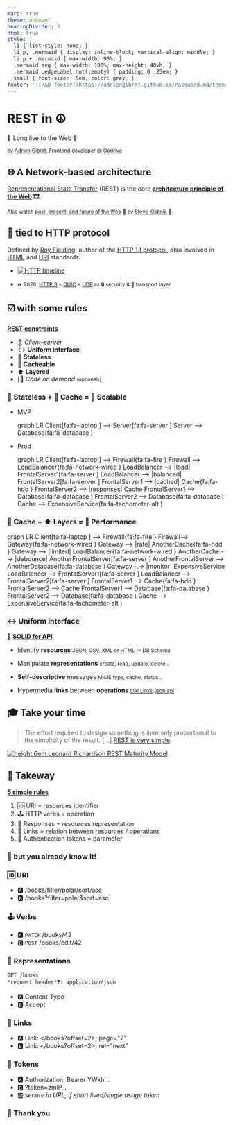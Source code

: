 ```yaml
---
marp: true
theme: uncover
headingDivider: 3
html: true
style: |
  li { list-style: none; }
  li p, .mermaid { display: inline-block; vertical-align: middle; }
  li p + .mermaid { max-width: 90%; }
  .mermaid svg { max-width: 100%; max-height: 40vh; }
  .mermaid .edgeLabel:not(:empty) { padding: 0 .25em; }
  small { font-size: .5em; color: grey; }
footer: '![R&D footer](https://adriengibrat.github.io/Password.md/theme/img/footer.png)'
---
```


# REST in ☮️

👑 Long live to the Web 👑

<small>by [Adrien Gibrat](https://github.com/adriengibrat), Frontend developer @ [Oodrive](https://www.oodrive.com/)</small>

<!-- Hello Dhaya, this talk use the Presentation API ;) -->

<script src="https://kit.fontawesome.com/8f4e5c18cf.js" crossorigin="anonymous"></script>
<script src="https://unpkg.com/mermaid@8.4.6/dist/mermaid.min.js" crossorigin="anonymous"></script>
<script>mermaid.initialize({ startOnLoad:true, securityLevel:'loose', });</script>

## 🌐 A Network-based architecture

[Representational State Transfer](https://en.wikipedia.org/wiki/Representational_state_transfer) (REST)
is the core **[architecture principle of the Web](https://www.youtube.com/watch?v=w5j2KwzzB-0&feature=youtu.be&t=12) 🎞️**.

<small>Also watch [past, present, and future of the Web](https://www.youtube.com/watch?v=EHzrk1j7z7Q) 🍿 by [Steve Klabnik](https://www.steveklabnik.com) 🦄.</small>

<!-- First video is 10`, second is 50` -->

## 🔗 tied to HTTP protocol

Defined by [Roy Fielding](https://roy.gbiv.com/),
author of the [HTTP 1.1 protocol](https://tools.ietf.org/html/rfc2068),
also involved in [HTML](https://web.archive.org/web/20121117033741/http://ftp.ics.uci.edu/pub/ietf/html/) and [URI](https://tools.ietf.org/html/rfc3986) standards.

* [![HTTP timeline](https://kinsta.com/wp-content/uploads/2016/04/http-timeline.png)](https://hpbn.co/http2/)

* <small>⏩ 2020: [HTTP 3](https://translate.google.com/translate?sl=fr&tl=en&u=https://kinsta.com/fr/blog/http3) = [QUIC](https://en.wikipedia.org/wiki/QUIC) + [UDP](https://en.wikipedia.org/wiki/User_Datagram_Protocol) as 🔒 security & 🚄 transport layer.</small>

<!--
HTTP 2 & HTTP 3 are low layers optimizations for huge performance boost,
without large impact or breaking changes to application layers.
-->

## ☑️ with some rules

**[REST constraints](https://restfulapi.net/rest-architectural-constraints/)**

* ↕️ *Client–server*
* ↔️ **Uniform interface**
* 🔀 **Stateless**
* 🔂 **Cacheable**
* ⬆️ **Layered**
* [🔣 *Code on demand* <small>(optional)</small>]

<!--
We'll see why those simple constraints matters.
I Won't talk about "Client–server", it's pretty obvious, nor about "Code on demand".
Let's keep "Uniform interface" for later.
-->

### 🔀 Stateless + 🔂 Cache = 🌱 Scalable

* MVP
    <div class="mermaid">
    graph LR
        Client[fa:fa-laptop ] --> Server[fa:fa-server ]
        Server --> Database(fa:fa-database )
    </div>

* Prod
    <div class="mermaid">
    graph LR
        Client[fa:fa-laptop ] --> Firewall{fa:fa-fire }
        Firewall --> LoadBalancer{fa:fa-network-wired }
        LoadBalancer --> |load| FrontalServer1[fa:fa-server ]
        LoadBalancer --> |balanced| FrontalServer2[fa:fa-server ]
        FrontalServer1 --> |cached| Cache{fa:fa-hdd }
        FrontalServer2 --> |responses| Cache
        FrontalServer1 --> Database(fa:fa-database )
        FrontalServer2 --> Database(fa:fa-database )
        Cache --> ExpensiveService(fa:fa-tachometer-alt )
    </div>

<!--
Enables intermediate processing by constraining messages to be self-descriptive: interaction is stateless between requests, standard methods and media types are used to indicate semantics and exchange information, and responses explicitly indicate cacheability.
-->

### 🔂 Cache + ⬆️ Layers = 🚀 Performance

<div class="mermaid">
    graph LR
        Client[fa:fa-laptop ] --> Firewall{fa:fa-fire }
        Firewall--> Gateway{fa:fa-network-wired }
        Gateway --> |rate| AnotherCache{fa:fa-hdd }
        Gateway --> |limited| LoadBalancer{fa:fa-network-wired }
        AnotherCache --> |debounce| AnotherFrontalServer[fa:fa-server ]
        AnotherFrontalServer --> AnotherDatabase(fa:fa-database )
        Gateway -.-> |monitor| ExpensiveService
        LoadBalancer --> FrontalServer1[fa:fa-server ]
        LoadBalancer --> FrontalServer2[fa:fa-server ]
        FrontalServer1 --> Cache{fa:fa-hdd }
        FrontalServer2 --> Cache
        FrontalServer1 --> Database(fa:fa-database )
        FrontalServer2 --> Database(fa:fa-database )
        Cache --> ExpensiveService(fa:fa-tachometer-alt )
</div>

<!--
Allow intermediaries—proxies, gateways, and firewalls—to be introduced at various points in the communication without changing the interfaces between components, thus allowing them to assist in communication translation or improve performance via large-scale, shared caching.
-->

### ↔️ Uniform interface

**🤘 [SOLID for API](https://stackoverflow.com/questions/25172600/rest-what-exactly-is-meant-by-uniform-interface)**

* Identify **resources** <small>JSON, CSV, XML or HTML != DB Schema</small>

* Manipulate **representations** <small>create, read, update, delete...</small>

* **Self-descriptive** messages <small>MIME type, cache, status...</small>

* Hypermedia **links** between **operations** <small>[OAI Links](https://swagger.io/docs/specification/links/), [json:api](https://jsonapi.org)</small>

<!--
- modifiability of components to meet changing needs (even while the application is running)
- visibility of communication between components by service agents
- portability of components by moving program code with the data
- reliability in the resistance to failure at the system level in the presence of failures within components, connectors, or data
-->

## 🎓 Take your time

> The effort required to design something is inversely proportional to the simplicity of the result.
[…] [REST is very simple](https://roy.gbiv.com/untangled/2008/rest-apis-must-be-hypertext-driven).

[![height:6em Leonard Richardson REST Maturity Model](https://reflectoring.io/assets/img/posts/rest-hypermedia/rest-maturity-model.jpg)](https://martinfowler.com/articles/richardsonMaturityModel.html)

<!--
A model, developed by Leonard Richardson, that breaks down the principal elements of a REST approach into three steps. These introduce resources, http verbs, and hypermedia controls.
-->

## 🍱 Takeway

[**5 simple rules**](https://translate.google.com/translate?sl=fr&tl=en&u=https://blog.nicolashachet.com/developpement-php/larchitecture-rest-expliquee-en-5-regles)

1) 🆔 URI = resources identifier
2) 🕹️ HTTP verbs = operation
3) 🧾 Responses = resources representation
4) 🔗 Links = relation between resources / operations
5) 🔑 Authentication tokens = parameter

<!-- Take a mental (or actual) picture -->

### 🙋 but you already know it!

### 🆔 URI

* 🅰️ /books/filter/polar/sort/asc
* 🅱️ /books?filter=polar&sort=asc

<!-- 🅱️ -->

### 🕹️ Verbs

* 🅰️ `PATCH` /books/42
* 🅱️ `POST` /books/edit/42

<!-- 🅰️ -->

### 🧾 Representations

    GET /books
    *request header*❓: application/json

* 🅰️ Content-Type
* 🅱️ Accept

<!-- 🅱️ -->

### 🔗 Links

* 🅰️ Link: </books?offset=2>; page="2"
* 🅱️ Link: </books?offset=2>; rel="next"

<!-- 🅱️ -->

### 🔑 Tokens

* 🅰️ Authorization: Bearer YWxh…
* 🅱️ ?token=zmlP…
* 🆎 *secure in URL, if short lived/single usage token*

<!-- 🆎 -->

### 🙂 Thank you

<!-- It's my last R&Day talk :/ See you @ Open R&Day -->
